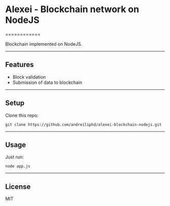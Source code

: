 # Alexei - Blockchain network on NodeJS
============

Blockchain implemented on NodeJS.

---

## Features
- Block validation
- Submission of data to blockchain


---

## Setup
Clone this repo:

```
git clone https://github.com/andreiliphd/alexei-blockchain-nodejs.git
```

---


## Usage
Just run:
```
node app.js
```

---

## License
MIT
